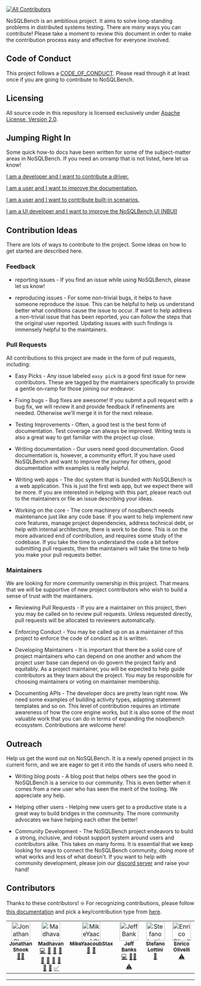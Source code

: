 [![All Contributors](https://img.shields.io/github/all-contributors/nosqlbench/nosqlbench?color=ee8449&style=flat-square)](#contributors)

NoSQLBench is an ambitious project. It aims to solve long-standing problems in distributed systems
testing. There are *many* ways you can contribute! Please take a moment to review this document
in order to make the contribution process easy and effective for everyone involved.

## Code of Conduct

This project follows a [CODE_OF_CONDUCT](CODE_OF_CONDUCT.md). Please read
through it at least once if you are going to contribute to NoSQLBench.

## Licensing

All source code in this repository is licensed exclusively under
[Apache License, Version 2.0](http://www.apache.org/licenses/LICENSE-2.0).

## Jumping Right In

Some quick how-to docs have been written for some of the subject-matter
areas in NoSQLBench. If you need an onramp that is not listed, here let us
know!

[I am a developer and I want to contribute a driver.](devdocs/devguide/drivers/README.md)

[I am a user and I want to improve the documentation.](devdocs/devguide/nb_docs.md)

[I am a user and I want to contribute built-in scenarios.](devdocs/devguide/adding_scenarios.md)

[I am a UI developer and I want to improve the NoSQLBench UI (NBUI)](devdocs/devguide/nbui/README.md)

## Contribution Ideas

There are lots of ways to contribute to the project. Some ideas on how to
get started are described here.

### Feedback

- reporting issues - If you find an issue while using NoSQLBench, please let us know!

- reproducing issues - For some non-trivial bugs, it helps to have someone reproduce the issue.
  This can be helpful to help us understand better what conditions cause the issue to occur. If want to help
  address a non-trivial issue that has been reported, you can follow the steps that the original user
  reported. Updating issues with such findings is immensely helpful to the maintainers.

### Pull Requests

All contributions to this project are made in the form of pull requests, including:

- Easy Picks - Any issue labeled `easy pick` is a good first issue for new contributors. These are tagged
  by the maintainers specifically to provide a gentle on-ramp for those joining our endeavor.

- Fixing bugs - Bug fixes are awesome! If you submit a pull request with a bug fix, we will review it
  and provide feedback if refinements are needed. Otherwise we'll merge it in for the next release.

- Testing Improvements - Often, a good test is the best form of documentation. Test coverage can always
  be improved. Writing tests is also a great way to get familiar with the project up close.

- Writing documentation - Our users need good documentation. Good documentation is, however, a community
  effort. If you have used NoSQLBench and want to improve the journey for others, good documentation
  with examples is really helpful.

- Writing web apps - The doc system that is bunded with NoSQLBench is a web application. This is just
  the first web app, but we expect there will be more. If you are interested in helping with this part,
  please reach out to the maintainers or file an issue describing your ideas.

- Working on the core - The core machinery of nosqlbench needs maintenance just like any code base. If you
  want to help implement new core features, manage project dependencies, address technical debt, or help
  with internal architecture, there is work to be done. This is on the more advanced end of contribution,
  and requires some study of the codebase. If you take the time to understand the code a bit before submitting
  pull requests, then the maintainers will take the time to help you make your pull requests better.

### Maintainers

We are looking for more community ownership in this project. That means that we will be supportive of
new project contributors who wish to build a sense of trust with the maintainers.

- Reviewing Pull Requests - If you are a maintainer on this project, then
  you may be called on to review pull requests. Unless requested directly,
  pull requests will be allocated to reviewers automatically.

- Enforcing Conduct - You may be called up on as a maintainer of this
  project to enforce the code of conduct as it is written.

- Developing Maintainers - It is important that there be a solid core of
  project maintainers who can depend on one another and whom the project
  user base can depend on do govern the project fairly and equitably. As a
  project maintainer, you will be expected to help guide contributors as
  they learn about the project. You may be responsible for choosing
  maintainers or voting on maintainer membership.

- Documenting APIs - The developer docs are pretty lean right now. We need
  some examples of building activity types, adapting statement templates
  and so on. This level of contribution requires an intimate awareness of
  how the core engine works, but it is also some of the most valuable work
  that you can do in terms of expanding the nosqlbench ecosystem.
  Contributions are welcome here!


## Outreach

Help us get the word out on NoSQLBench. It is a newly opened project in its current form, and we
are eager to get it into the hands of users who need it.

- Writing blog posts - A blog post that helps others see the good in
  NoSQLBench is a service to our community. This is even better when it
  comes from a new user who has seen the merit of the tooling. We
  appreciate any help.

- Helping other users - Helping new users get to a productive state is a
  great way to build bridges in the community. The more community
  advocates we have helping each other the better!

- Community Development - The NoSQLBench project endeavors to build a
  strong, inclusive, and robust support system around users and
  contributors alike. This takes on many forms. It is essential that we
  keep looking for ways to connect the NoSQLBench community, doing more of
  what works and less of what doesn't. If you want to help with community
  development, please join our
  [discord server](https://discord.gg/dBHRakusMN) and raise your hand!


## Contributors
Thanks to these contributors! :sparkle:
For recognizing contributions, please follow [this documentation](https://allcontributors.org/docs/en/bot/usage) and pick a key/contribution type from [here](https://allcontributors.org/docs/en/emoji-key).

<!-- ALL-CONTRIBUTORS-LIST:START - Do not remove or modify this section -->
<!-- prettier-ignore-start -->
<!-- markdownlint-disable -->
<table>
  <tbody>
    <tr>
      <td align="center" valign="top" width="14.28%"><a href="https://github.com/jshook"><img src="https://avatars.githubusercontent.com/u/2148847?v=4?s=50" width="50px;" alt="Jonathan Shook"/><br /><sub><b>Jonathan Shook</b></sub></a><br /><a href="#mentoring-jshook" title="Mentoring">🧑‍🏫</a></td>
      <td align="center" valign="top" width="14.28%"><a href="https://github.com/msmygit"><img src="https://avatars.githubusercontent.com/u/19366623?v=4?s=50" width="50px;" alt="Madhavan"/><br /><sub><b>Madhavan</b></sub></a><br /><a href="https://github.com/nosqlbench/nosqlbench/commits?author=msmygit" title="Code">💻</a> <a href="https://github.com/nosqlbench/nosqlbench/issues?q=author%3Amsmygit" title="Bug reports">🐛</a> <a href="https://github.com/nosqlbench/nosqlbench/commits?author=msmygit" title="Documentation">📖</a> <a href="#ideas-msmygit" title="Ideas, Planning, & Feedback">🤔</a> <a href="#question-msmygit" title="Answering Questions">💬</a> <a href="#research-msmygit" title="Research">🔬</a> <a href="https://github.com/nosqlbench/nosqlbench/pulls?q=is%3Apr+reviewed-by%3Amsmygit" title="Reviewed Pull Requests">👀</a> <a href="#tool-msmygit" title="Tools">🔧</a> <a href="#userTesting-msmygit" title="User Testing">📓</a> <a href="#talk-msmygit" title="Talks">📢</a> <a href="#tutorial-msmygit" title="Tutorials">✅</a></td>
      <td align="center" valign="top" width="14.28%"><a href="https://github.com/MikeYaacoubStax"><img src="https://avatars.githubusercontent.com/u/117678633?v=4?s=50" width="50px;" alt="MikeYaacoubStax"/><br /><sub><b>MikeYaacoubStax</b></sub></a><br /><a href="https://github.com/nosqlbench/nosqlbench/pulls?q=is%3Apr+reviewed-by%3AMikeYaacoubStax" title="Reviewed Pull Requests">👀</a> <a href="#tool-MikeYaacoubStax" title="Tools">🔧</a></td>
      <td align="center" valign="top" width="14.28%"><a href="http://jjbanks.com"><img src="https://avatars.githubusercontent.com/u/4078933?v=4?s=50" width="50px;" alt="Jeff Banks"/><br /><sub><b>Jeff Banks</b></sub></a><br /><a href="https://github.com/nosqlbench/nosqlbench/commits?author=jeffbanks" title="Code">💻</a> <a href="#mentoring-jeffbanks" title="Mentoring">🧑‍🏫</a> <a href="https://github.com/nosqlbench/nosqlbench/commits?author=jeffbanks" title="Tests">⚠️</a></td>
      <td align="center" valign="top" width="14.28%"><a href="https://github.com/hemidactylus"><img src="https://avatars.githubusercontent.com/u/14221764?v=4?s=50" width="50px;" alt="Stefano Lottini"/><br /><sub><b>Stefano Lottini</b></sub></a><br /><a href="https://github.com/nosqlbench/nosqlbench/issues?q=author%3Ahemidactylus" title="Bug reports">🐛</a></td>
      <td align="center" valign="top" width="14.28%"><a href="http://eolivelli.blogspot.it/"><img src="https://avatars.githubusercontent.com/u/9469110?v=4?s=50" width="50px;" alt="Enrico Olivelli"/><br /><sub><b>Enrico Olivelli</b></sub></a><br /><a href="https://github.com/nosqlbench/nosqlbench/commits?author=eolivelli" title="Tests">⚠️</a></td>
    </tr>
  </tbody>
</table>

<!-- markdownlint-restore -->
<!-- prettier-ignore-end -->

<!-- ALL-CONTRIBUTORS-LIST:END -->

---
